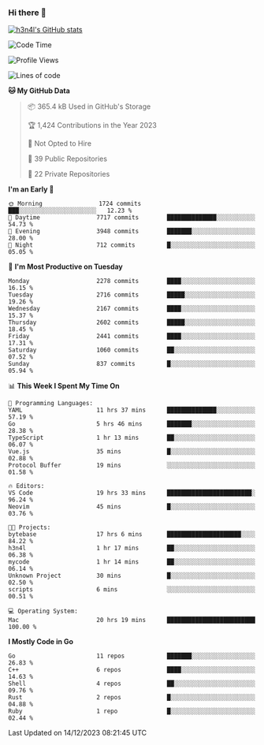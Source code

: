 ### Hi there 👋

[![h3n4l's GitHub stats](https://github-readme-stats.vercel.app/api?username=h3n4l&count_private=true&show_icons=true&theme=radical)](https://github.com/h3n4l/github-readme-stats)

<!--START_SECTION:waka-->
![Code Time](http://img.shields.io/badge/Code%20Time-1%2C780%20hrs%2014%20mins-blue)

![Profile Views](http://img.shields.io/badge/Profile%20Views-0-blue)

![Lines of code](https://img.shields.io/badge/From%20Hello%20World%20I%27ve%20Written-3.7%20million%20lines%20of%20code-blue)

**🐱 My GitHub Data** 

> 📦 365.4 kB Used in GitHub's Storage 
 > 
> 🏆 1,424 Contributions in the Year 2023
 > 
> 🚫 Not Opted to Hire
 > 
> 📜 39 Public Repositories 
 > 
> 🔑 22 Private Repositories 
 > 
**I'm an Early 🐤** 

```text
🌞 Morning                1724 commits        ███░░░░░░░░░░░░░░░░░░░░░░   12.23 % 
🌆 Daytime                7717 commits        ██████████████░░░░░░░░░░░   54.73 % 
🌃 Evening                3948 commits        ███████░░░░░░░░░░░░░░░░░░   28.00 % 
🌙 Night                  712 commits         █░░░░░░░░░░░░░░░░░░░░░░░░   05.05 % 
```
📅 **I'm Most Productive on Tuesday** 

```text
Monday                   2278 commits        ████░░░░░░░░░░░░░░░░░░░░░   16.15 % 
Tuesday                  2716 commits        █████░░░░░░░░░░░░░░░░░░░░   19.26 % 
Wednesday                2167 commits        ████░░░░░░░░░░░░░░░░░░░░░   15.37 % 
Thursday                 2602 commits        █████░░░░░░░░░░░░░░░░░░░░   18.45 % 
Friday                   2441 commits        ████░░░░░░░░░░░░░░░░░░░░░   17.31 % 
Saturday                 1060 commits        ██░░░░░░░░░░░░░░░░░░░░░░░   07.52 % 
Sunday                   837 commits         █░░░░░░░░░░░░░░░░░░░░░░░░   05.94 % 
```


📊 **This Week I Spent My Time On** 

```text
💬 Programming Languages: 
YAML                     11 hrs 37 mins      ██████████████░░░░░░░░░░░   57.19 % 
Go                       5 hrs 46 mins       ███████░░░░░░░░░░░░░░░░░░   28.38 % 
TypeScript               1 hr 13 mins        ██░░░░░░░░░░░░░░░░░░░░░░░   06.07 % 
Vue.js                   35 mins             █░░░░░░░░░░░░░░░░░░░░░░░░   02.88 % 
Protocol Buffer          19 mins             ░░░░░░░░░░░░░░░░░░░░░░░░░   01.58 % 

🔥 Editors: 
VS Code                  19 hrs 33 mins      ████████████████████████░   96.24 % 
Neovim                   45 mins             █░░░░░░░░░░░░░░░░░░░░░░░░   03.76 % 

🐱‍💻 Projects: 
bytebase                 17 hrs 6 mins       █████████████████████░░░░   84.22 % 
h3n4l                    1 hr 17 mins        ██░░░░░░░░░░░░░░░░░░░░░░░   06.38 % 
mycode                   1 hr 14 mins        ██░░░░░░░░░░░░░░░░░░░░░░░   06.14 % 
Unknown Project          30 mins             █░░░░░░░░░░░░░░░░░░░░░░░░   02.50 % 
scripts                  6 mins              ░░░░░░░░░░░░░░░░░░░░░░░░░   00.51 % 

💻 Operating System: 
Mac                      20 hrs 19 mins      █████████████████████████   100.00 % 
```

**I Mostly Code in Go** 

```text
Go                       11 repos            ███████░░░░░░░░░░░░░░░░░░   26.83 % 
C++                      6 repos             ████░░░░░░░░░░░░░░░░░░░░░   14.63 % 
Shell                    4 repos             ██░░░░░░░░░░░░░░░░░░░░░░░   09.76 % 
Rust                     2 repos             █░░░░░░░░░░░░░░░░░░░░░░░░   04.88 % 
Ruby                     1 repo              █░░░░░░░░░░░░░░░░░░░░░░░░   02.44 % 
```




 Last Updated on 14/12/2023 08:21:45 UTC
<!--END_SECTION:waka-->

